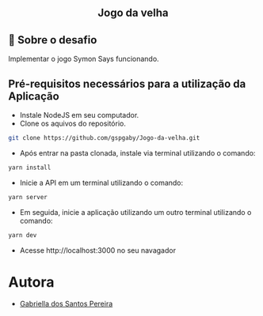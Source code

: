 <h2 align="center">
  Jogo da velha
</h2>

## 🚀 Sobre o desafio

Implementar o jogo Symon Says funcionando.

## Pré-requisitos necessários para a utilização da Aplicação

- Instale NodeJS em seu computador.
- Clone os aquivos do repositório.

```sh
git clone https://github.com/gspgaby/Jogo-da-velha.git
```

- Após entrar na pasta clonada, instale via terminal utilizando o comando:

```sh
yarn install
```

- Inicie a API em um terminal utilizando o comando:

```sh
yarn server
```

- Em seguida, inicie a aplicação utilizando um outro terminal utilizando o comando:

```sh
yarn dev
```

- Acesse http://localhost:3000 no seu navagador

# Autora

- [Gabriella dos Santos Pereira](https://github.com/gspgaby)